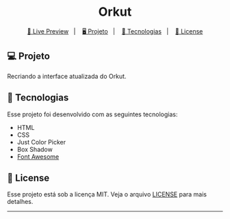 <h1 align="center">
  Orkut
</h1>

<p align="center">
  <a href="https://orkut-dio.netlify.app/">🔗 Live Preview</a>&nbsp;&nbsp;&nbsp;|&nbsp;&nbsp;&nbsp;
  <a href="#-projeto">🖥️ Projeto</a>&nbsp;&nbsp;&nbsp;|&nbsp;&nbsp;&nbsp;
  <a href="#-tecnologias">🚀 Tecnologias</a>&nbsp;&nbsp;&nbsp;|&nbsp;&nbsp;&nbsp;
  <a href="#-license">📝 License</a>
</p>

## 💻 Projeto

Recriando a interface atualizada do Orkut.

## 🚀 Tecnologias

Esse projeto foi desenvolvido com as seguintes tecnologias:

- HTML
- CSS
- Just Color Picker
- Box Shadow
- [Font Awesome](https://fontawesome.com/)

## 📝 License

Esse projeto está sob a licença MIT. Veja o arquivo [LICENSE](LICENSE) para mais detalhes.

---

